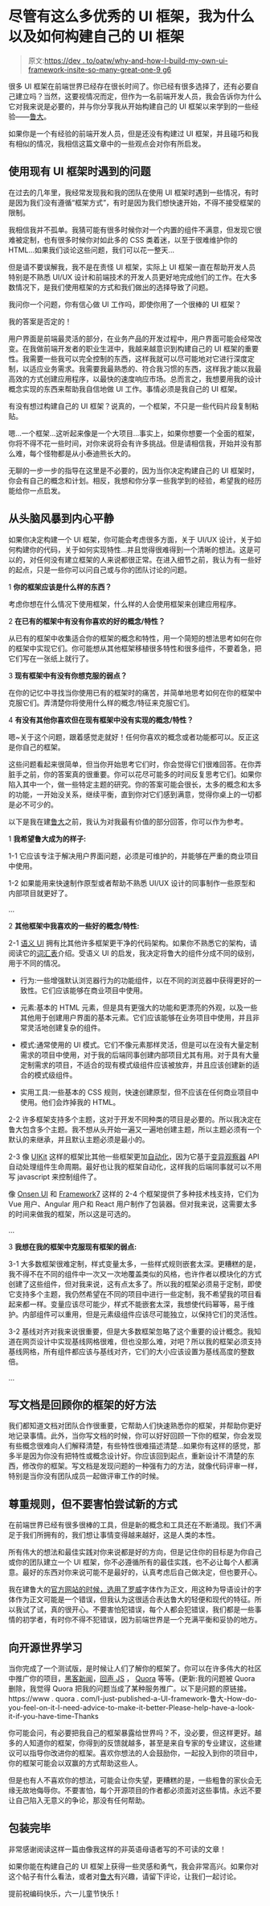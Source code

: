 # 尽管有这么多优秀的 UI 框架，我为什么以及如何构建自己的 UI 框架

> 原文:[https://dev . to/oatw/why-and-how-I-build-my-own-ui-framework-insite-so-many-great-one-9 g6](https://dev.to/oatw/why-and-how-i-built-my-own-ui-framework-inspite-of-so-many-great-ones-9g6)

很多 UI 框架在前端世界已经存在很长时间了。你已经有很多选择了，还有必要自己建立吗？当然，这要视情况而定，但作为一名前端开发人员，我会告诉你为什么它对我来说是必要的，并与你分享我从开始构建自己的 UI 框架以来学到的一些经验——[鲁大](https://github.com/oatw/luda)。

如果你是一个有经验的前端开发人员，但是还没有构建过 UI 框架，并且碰巧和我有相似的情况，我相信这篇文章中的一些观点会对你有所启发。

## [](#problems-i-met-when-using-existed-ui-frameworks)使用现有 UI 框架时遇到的问题

在过去的几年里，我经常发现我和我的团队在使用 UI 框架时遇到一些情况，有时是因为我们没有遵循“框架方式”，有时是因为我们想快速开始，不得不接受框架的限制。

我相信我并不孤单。我猜可能有很多时候你对一个内置的组件不满意，但发现它很难被定制，也有很多时候你对如此多的 CSS 类着迷，以至于很难维护你的 HTML...如果我们谈论这些问题，我们可以花一整天...

但是请不要误解我，我不是在责怪 UI 框架，实际上 UI 框架一直在帮助开发人员特别是不熟悉 UI/UX 设计和前端技术的开发人员更好地完成他们的工作。在大多数情况下，是我们使用框架的方式和我们做出的选择导致了问题。

我问你一个问题，你有信心做 UI 工作吗，即使你用了一个很棒的 UI 框架？

我的答案是否定的！

用户界面是前端最灵活的部分，在业务产品的开发过程中，用户界面可能会经常改变。在我做前端开发者的职业生涯中，我越来越意识到构建自己的 UI 框架的重要性。我需要一些我可以完全控制的东西，这样我就可以尽可能地对它进行深度定制，以适应业务需求。我需要我最熟悉的、符合我习惯的东西，这样我才能以我最高效的方式创建应用程序，以最快的速度响应市场。总而言之，我想要用我的设计概念实现的东西来帮助我自信地做 UI 工作。事情必须是我自己的 UI 框架。

有没有想过构建自己的 UI 框架？说真的，一个框架，不只是一些代码片段复制粘贴。

嗯...一个框架...这听起来像是一个大项目...事实上，如果你想要一个全面的框架，你将不得不花一些时间，对你来说将会有许多挑战。但是请相信我，开始并没有那么难，每个怪物都是从小泰迪熊长大的。

无聊的一步一步的指导在这里是不必要的，因为当你决定构建自己的 UI 框架时，你会有自己的概念和计划。相反，我想和你分享一些我学到的经验，希望我的经历能给你一点启发。

## [](#from-brainstorming-to-inner-peace)从头脑风暴到内心平静

如果你决定构建一个 UI 框架，你可能会考虑很多方面，关于 UI/UX 设计，关于如何构建你的代码，关于如何实现特性...并且觉得很难得到一个清晰的想法。这是可以的，对任何没有建立框架的人来说都很正常。在进入细节之前，我认为有一些好的起点，只是一些你可以问自己或与你的团队讨论的问题。

1 **你的框架应该是什么样的东西？**

考虑你想在什么情况下使用框架，什么样的人会使用框架来创建应用程序。

2 **在已有的框架中有没有你喜欢的好的概念/特性？**

从已有的框架中收集适合你的框架的概念和特性，用一个简短的想法思考如何在你的框架中实现它们。你可能想从其他框架移植很多特性和很多组件，不要着急，把它们写在一张纸上就行了。

3 **现有框架中有没有你想克服的弱点？**

在你的记忆中寻找当你使用已有的框架时的痛苦，并简单地思考如何在你的框架中克服它们。弄清楚你将使用什么样的概念/特征来克服它们。

4 **有没有其他你喜欢但在现有框架中没有实现的概念/特性？**

嗯~关于这个问题，跟着感觉走就好！任何你喜欢的概念或者功能都可以。反正这是你自己的框架。

这些问题看起来很简单，但当你开始思考它们时，你会觉得它们很难回答。在你弄脏手之前，你的答案真的很重要。你可以花尽可能多的时间反复思考它们。如果你陷入其中一个，做一些特定主题的研究。你的答案可能会很长，太多的概念和太多的功能，一开始没关系，继续平衡，直到你对它们感到满意，觉得你桌上的一切都是必不可少的。

以下是我在建[鲁大](https://github.com/oatw/luda)之前，我认为对我最有价值的部分回答，你可以作为参考。

1 **我希望鲁大成为的样子:**

1-1 它应该专注于解决用户界面问题，必须是可维护的，并能够在严重的商业项目中使用。

1-2 如果能用来快速制作原型或者帮助不熟悉 UI/UX 设计的同事制作一些原型和内部项目就更好了。

...

2 **其他框架中我喜欢的一些好的概念/特性:**

2-1 [语义 UI](https://semantic-ui.com/) 拥有比其他许多框架更干净的代码架构。如果你不熟悉它的架构，请阅读它的[词汇表](https://semantic-ui.com/introduction/glossary.html)介绍。受语义 UI 的启发，我决定将鲁大的组件分成不同的级别，用于不同的情况。

*   行为:一些增强默认浏览器行为的功能组件，以在不同的浏览器中获得更好的一致性。它们应该能够在商业项目中使用。

*   元素:基本的 HTML 元素，但是具有更强大的功能和更漂亮的外观，以及一些其他用于创建用户界面的基本元素。它们应该能够在业务项目中使用，并且非常灵活地创建复杂的组件。

*   模式:通常使用的 UI 模式。它们不像元素那样灵活，但是可以在没有大量定制需求的项目中使用，对于我的后端同事创建内部项目尤其有用。对于具有大量定制需求的项目，不适合的现有模式级组件应该被放弃，并且应该创建新的适合的模式级组件。

*   实用工具:一些基本的 CSS 规则，快速创建原型，但不应该在任何商业项目中使用。他们会炸掉我的 HTML。

2-2 许多框架支持多个主题，这对于开发不同种类的项目是必要的。所以我决定在鲁大包含多个主题。我不想从头开始一遍又一遍地创建主题，所以主题必须有一个默认的来继承，并且默认主题必须是最小的。

2-3 像 [UIKit](https://getuikit.com/) 这样的框架比其他一些框架更加[自动化](https://getuikit.com/docs/javascript#uikit-and-reactive-javascript-frameworks)，因为它基于[变异观察器](https://developer.mozilla.org/en-US/docs/Web/API/MutationObserver) API 自动处理组件生命周期。最好也让我的框架自动化，这样我的后端同事就可以不用写 javascript 来控制组件了。

像 [Onsen UI](https://onsen.io/) 和 [Framework7](https://framework7.io/) 这样的 2-4 个框架提供了多种技术栈支持，它们为 Vue 用户、Angular 用户和 React 用户制作了包装器。但对我来说，这需要太多的时间来做我的框架，所以这是可选的。

...

3 **我想在我的框架中克服现有框架的弱点:**

3-1 大多数框架很难定制，样式变量太多，一些样式规则嵌套太深。更糟糕的是，我不得不在不同的组件中一次又一次地覆盖类似的风格，也许作者以模块化的方式创建了这些组件，但对我来说，这有点太多了。所以我的框架必须易于定制，即使它支持多个主题，我仍然希望在不同的项目中进行一些定制，我不希望我的项目看起来都一样。变量应该尽可能少，样式不能嵌套太深，我想使代码幂等，易于维护。内部组件可以重用，但是元素级组件应该尽可能独立，以保持它们的灵活性。

3-2 基线对齐对我来说很重要，但是大多数框架忽略了这个重要的设计概念。我知道在网页设计中实现基线网格很难，但也没那么难，对吧？所以我的框架必须支持基线网格，所有组件都应该与基线对齐，它们的大小应该设置为基线高度的整数倍。

...

## 写文档是回顾你的框架的好方法

我们都知道文档对团队合作很重要，它帮助人们快速熟悉你的框架，并帮助你更好地记录事情。此外，当你写文档的时候，你可以好好回顾一下你的框架，你会发现有些概念很难向人们解释清楚，有些特性很难描述清楚...如果你有这样的感觉，那多半是因为你没有把特性或概念设计好。你应该回到起点，重新设计不清楚的东西，修改你的框架。写文档是发现问题的一种强有力的方法，就像代码评审一样，特别是当你没有团队成员一起做评审工作的时候。

## 尊重规则，但不要害怕尝试新的方式

在前端世界已经有很多很棒的工具，但是新的概念和工具还在不断涌现。我们不满足于我们所拥有的，我们想让事情变得越来越好，这是人类的本性。

所有伟大的想法和最佳实践对你来说都是好的方向，但是记住你的目标是为你自己或你的团队建立一个 UI 框架，你不必遵循所有的最佳实践，也不必让每个人都满意。最好的东西对你来说可能不是最好的，认真考虑后自己做决定，但也要开心。

我在建鲁大的[官方网站的时候，选用了](https://oatw.github.io/luda)[罗威](https://fonts.google.com/specimen/Raleway)字体作为正文，用这种为导语设计的字体作为正文可能是一个错误，但我认为这很适合表达鲁大的轻便和现代的特征。所以我试了试，真的很开心。不要害怕犯错误，每个人都会犯错误，我们都是一些事情的初学者，有时你不得不犯错误，因为前端世界是一个充满平衡和妥协的地方。

## [](#learn-from-the-open-source-world)向开源世界学习

当你完成了一个测试版，是时候让人们了解你的框架了。你可以在许多伟大的社区中推广你的项目，[黑客新闻](https://news.ycombinator.com/item?id=19836307)，[回声 JS](http://www.echojs.com/news/31740) ， [Quora](https://www.quora.com/I-just-published-a-UI-framework-Luda-How-do-you-feel-about-it-I-need-advices-to-make-it-better-Please-help-to-have-a-look-at-it-if-you-have-some-time-Thanks) 等等。(更新:我的问题被 Quora 删除，我觉得 Quora 把我的问题当成了某种服务推广。以下是问题的原链接。https://www . quora . com/I-just-published-a-UI-framework-鲁大-How-do-you-feel-on-it-I-need-advice-to-make-it-better-Please-help-have-a-look-it-if-you-have-time-Thanks

你可能会问，有必要把我自己的框架暴露给世界吗？不，没必要，但这样更好。越多的人知道你的框架，你得到的反馈就越多，甚至是来自专家的专业建议，这些建议可以指导你改进你的框架。喜欢你想法的人会鼓励你，一起投入到你的项目中，你的框架可能会以双赢的方式帮助这些人。

但是也有人不喜欢你的想法，可能会让你失望，更糟糕的是，一些粗鲁的家伙会无缘无故地侮辱你。不要害怕，每个开源项目的作者都必须面对这些事情。永远不要让自己陷入无意义的争论，那没有任何帮助。

## [](#wrapping-up)包装完毕

非常感谢阅读这样一篇由像我这样的非英语母语者写的不可读的文章！

如果你能在构建自己的 UI 框架上获得一些灵感和勇气，我会非常高兴。如果你对这个帖子有什么看法，或者对[鲁大](https://github.com/oatw/luda)有兴趣，请留下评论，让我们一起讨论。

提前祝编码快乐，六一儿童节快乐！